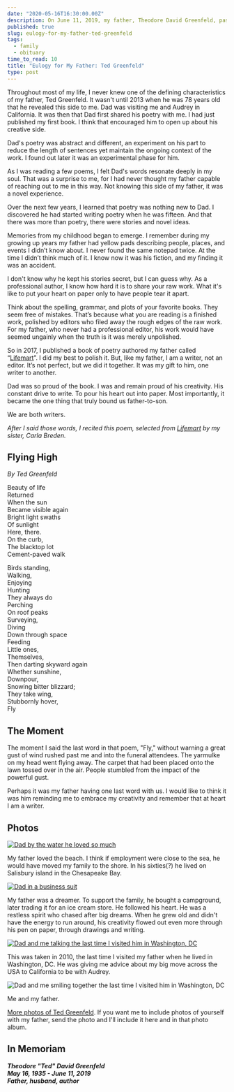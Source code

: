 ```yaml
---
date: "2020-05-16T16:30:00.00Z"
description: On June 11, 2019, my father, Theodore David Greenfeld, passed away at the age of 84. I spoke at his funeral three days later. It was some of the hardest words I've ever had to vocalize. I want to share what I said as well as some photos. Today would have been his 85th birthday.
published: true
slug: eulogy-for-my-father-ted-greenfeld
tags:
  - family
  - obituary
time_to_read: 10
title: "Eulogy for My Father: Ted Greenfeld"
type: post
---
```


Throughout most of my life, I never knew one of the defining characteristics of my father, Ted Greenfeld. It wasn't until 2013 when he was 78 years old that he revealed this side to me. Dad was visiting me and Audrey in California. It was then that Dad first shared his poetry with me. I had just published my first book. I think that encouraged him to open up about his creative side.

Dad's poetry was abstract and different, an experiment on his part to reduce the length of sentences yet maintain the ongoing context of the work. I found out later it was an experimental phase for him. 

As I was reading a few poems, I felt Dad's words resonate deeply in my soul. That was a surprise to me, for I had never thought my father capable of reaching out to me in this way. Not knowing this side of my father, it was a novel experience. 

Over the next few years, I learned that poetry was nothing new to Dad. I discovered he had started writing poetry when he was fifteen. And that there was more than poetry, there were stories and novel ideas.

Memories from my childhood began to emerge. I remember during my growing up years my father had yellow pads describing people, places, and events I didn’t know about. I never found the same notepad twice. At the time I didn’t think much of it. I know now it was his fiction, and my finding it was an accident.

I don't know why he kept his stories secret, but I can guess why. As a professional author, I know how hard it is to share your raw work. What it's like to put your heart on paper only to have people tear it apart.

Think about the spelling, grammar, and plots of your favorite books. They seem free of mistakes. That’s because what you are reading is a finished work, polished by editors who filed away the rough edges of the raw work. For my father, who never had a professional editor, his work would have seemed ungainly when the truth is it was merely unpolished.

So in 2017, I published a book of poetry authored my father called “[Lifemart](https://www.amazon.com/Lifemart-Narratives-Others-Ted-Greenfeld/dp/1521946035?tag=mlinar-20)”. I did my best to polish it. But, like my father, I am a writer, not an editor. It’s not perfect, but we did it together. It was my gift to him, one writer to another.

Dad was so proud of the book. I was and remain proud of his creativity. His constant drive to write. To pour his heart out into paper. Most importantly, it became the one thing that truly bound us father-to-son. 

We are both writers.

_After I said those words, I recited this poem, selected from [Lifemart](https://www.amazon.com/Lifemart-Narratives-Others-Ted-Greenfeld/dp/1521946035?tag=mlinar-20) by my sister, Carla Breden._

## Flying High

_By Ted Greenfeld_

Beauty of life<br>
Returned <br>
When the sun <br>
Became visible again<br>
Bright light swaths <br>
Of sunlight<br>
Here, there.<br>
On the curb,<br>
The blacktop lot<br>
Cement-paved walk<br>

Birds standing,<br>
Walking,<br>
Enjoying<br>
Hunting<br>
They always do<br>
Perching <br>
On roof peaks<br> 
Surveying, <br>
Diving <br>
Down through space<br>
Feeding<br>
Little ones,<br>
Themselves,<br>
Then darting skyward again<br>
Whether sunshine,<br>
Downpour,<br>
Snowing bitter blizzard; <br>
They take wing,<br>
Stubbornly hover,<br>
Fly   <br>

## The Moment

The moment I said the last word in that poem, "Fly," without warning a great gust of wind rushed past me and into the funeral attendees. The yarmulke on my head went flying away. The carpet that had been placed onto the lawn tossed over in the air. People stumbled from the impact of the powerful gust. 

Perhaps it was my father having one last word with us. I would like to think it was him reminding me to embrace my creativity and remember that at heart I am a writer.

## Photos

[![Dad by the water he loved so much](https://f004.backblazeb2.com/file/daniel-feldroy-com/public/images/dad-water-480.jpg)](https://f004.backblazeb2.com/file/daniel-feldroy-com/public/images/dad-water.jpg)

My father loved the beach. I think if  employment were close to the sea, he would have moved my family to the shore. In his sixties(?) he lived on Salisbury island in the Chesapeake Bay.


[![Dad in a business suit](https://f004.backblazeb2.com/file/daniel-feldroy-com/public/images/dad-business-480.jpg)](https://f004.backblazeb2.com/file/daniel-feldroy-com/public/images/dad-business.jpg)

My father was a dreamer. To support the family, he bought a campground, later trading it for an ice cream store. He followed his heart. He was a restless spirit who chased after big dreams. When he grew old and didn't have the energy to run around, his creativity flowed out even more through his pen on paper, through drawings and writing.

<!-- 
My father often worked for himself. When he worked for others he would start a new job with excitement but as the months passed he would grow frustrated with it. Most of my life I thought he was just argumentative at work.

Now I believe he just wanted to write. -->

[![Dad and me talking the last time I visited him in Washington, DC](https://f004.backblazeb2.com/file/daniel-feldroy-com/public/images/dad-me-talk.jpg)](https://f004.backblazeb2.com/file/daniel-feldroy-com/public/images/dad-me-talk.jpg)

This was taken in 2010, the last time I visited my father when he lived in Washington, DC. He was giving me advice about my big move across the USA to California to be with Audrey. 

![Dad and me smiling together the last time I visited him in Washington, DC](https://f004.backblazeb2.com/file/daniel-feldroy-com/public/images/dad-me-smile.jpg)

Me and my father.

[More photos of Ted Greenfeld](https://photos.app.goo.gl/BFMvG2rCmgWbLo3o9). If you want me to include photos of yourself with my father, send the photo and I'll include it here and in that photo album.

## In Memoriam

_**Theodore "Ted" David Greenfeld**_<br>
_**May 16, 1935 - June 11, 2019**_<br>
_**Father, husband, author**_
